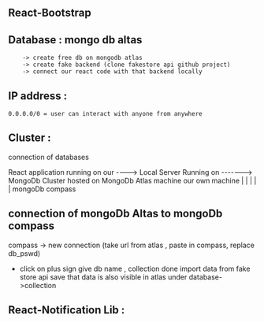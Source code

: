 ## React-Bootstrap


## Database : mongo db altas 
        -> create free db on mongodb atlas
        -> create fake backend (clone fakestore api github project)
        -> connect our react code with that backend locally

## IP address : 
    0.0.0.0/0 = user can interact with anyone from anywhere

## Cluster :
  connection of databases


  React application 
    running on our      ----> Local Server Running on    ------->   MongoDb Cluster hosted on MongoDb Atlas
      machine                   our own machine                                 |
                                                                                |
                                                                                |
                                                                                |
                                                                                |
                                                                        mongoDb compass




## connection of mongoDb Altas to mongoDb compass
   compass -> new connection (take url from atlas , paste in compass, replace db_pswd)
   + click on plus sign give db name , collection done
   import data from fake store api save
   that data is also visible in atlas under database->collection


## React-Notification Lib :

 